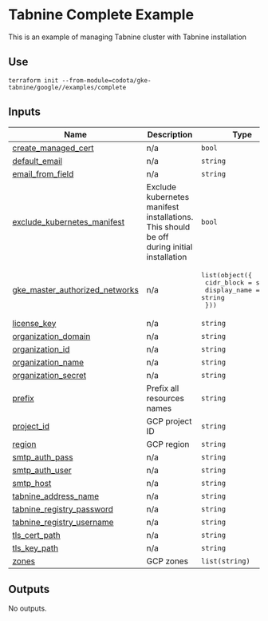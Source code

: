 # Tabnine Complete Example

This is an example of managing Tabnine cluster with Tabnine installation

## Use

`terraform init --from-module=codota/gke-tabnine/google//examples/complete`

<!-- BEGIN_TF_DOCS -->
## Inputs

| Name | Description | Type | Default | Required |
|------|-------------|------|---------|:--------:|
| <a name="input_create_managed_cert"></a> [create\_managed\_cert](#input\_create\_managed\_cert) | n/a | `bool` | `false` | no |
| <a name="input_default_email"></a> [default\_email](#input\_default\_email) | n/a | `string` | n/a | yes |
| <a name="input_email_from_field"></a> [email\_from\_field](#input\_email\_from\_field) | n/a | `string` | n/a | yes |
| <a name="input_exclude_kubernetes_manifest"></a> [exclude\_kubernetes\_manifest](#input\_exclude\_kubernetes\_manifest) | Exclude kubernetes manifest installations. This should be off during initial installation | `bool` | `false` | no |
| <a name="input_gke_master_authorized_networks"></a> [gke\_master\_authorized\_networks](#input\_gke\_master\_authorized\_networks) | n/a | <pre>list(object({<br>    cidr_block   = string,<br>    display_name = string<br>  }))</pre> | n/a | yes |
| <a name="input_license_key"></a> [license\_key](#input\_license\_key) | n/a | `string` | n/a | yes |
| <a name="input_organization_domain"></a> [organization\_domain](#input\_organization\_domain) | n/a | `string` | n/a | yes |
| <a name="input_organization_id"></a> [organization\_id](#input\_organization\_id) | n/a | `string` | n/a | yes |
| <a name="input_organization_name"></a> [organization\_name](#input\_organization\_name) | n/a | `string` | n/a | yes |
| <a name="input_organization_secret"></a> [organization\_secret](#input\_organization\_secret) | n/a | `string` | n/a | yes |
| <a name="input_prefix"></a> [prefix](#input\_prefix) | Prefix all resources names | `string` | `"tabnine-self-hosted"` | no |
| <a name="input_project_id"></a> [project\_id](#input\_project\_id) | GCP project ID | `string` | n/a | yes |
| <a name="input_region"></a> [region](#input\_region) | GCP region | `string` | n/a | yes |
| <a name="input_smtp_auth_pass"></a> [smtp\_auth\_pass](#input\_smtp\_auth\_pass) | n/a | `string` | `null` | no |
| <a name="input_smtp_auth_user"></a> [smtp\_auth\_user](#input\_smtp\_auth\_user) | n/a | `string` | `null` | no |
| <a name="input_smtp_host"></a> [smtp\_host](#input\_smtp\_host) | n/a | `string` | n/a | yes |
| <a name="input_tabnine_address_name"></a> [tabnine\_address\_name](#input\_tabnine\_address\_name) | n/a | `string` | n/a | yes |
| <a name="input_tabnine_registry_password"></a> [tabnine\_registry\_password](#input\_tabnine\_registry\_password) | n/a | `string` | n/a | yes |
| <a name="input_tabnine_registry_username"></a> [tabnine\_registry\_username](#input\_tabnine\_registry\_username) | n/a | `string` | n/a | yes |
| <a name="input_tls_cert_path"></a> [tls\_cert\_path](#input\_tls\_cert\_path) | n/a | `string` | `null` | no |
| <a name="input_tls_key_path"></a> [tls\_key\_path](#input\_tls\_key\_path) | n/a | `string` | `null` | no |
| <a name="input_zones"></a> [zones](#input\_zones) | GCP zones | `list(string)` | n/a | yes |

## Outputs

No outputs.
<!-- END_TF_DOCS -->
